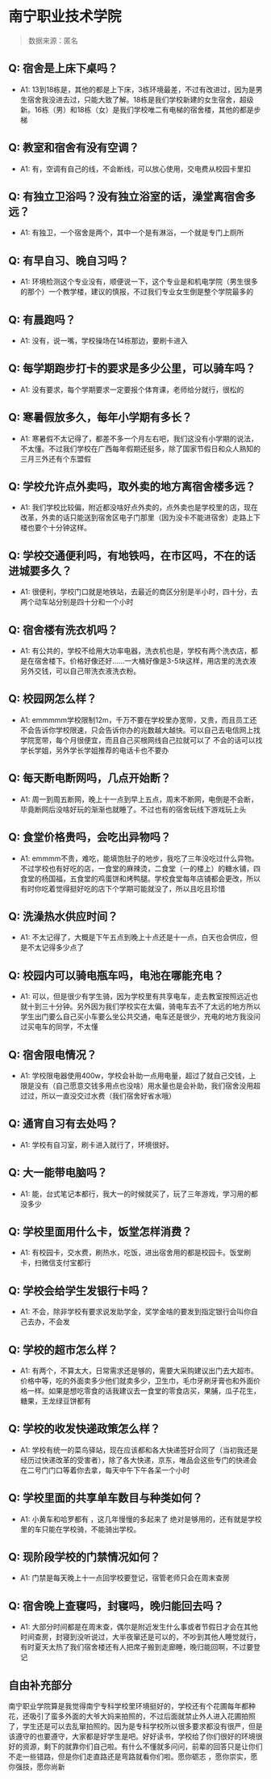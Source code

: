 # 南宁职业技术学院

> 数据来源：匿名

## Q: 宿舍是上床下桌吗？

- A1: 13到18栋是，其他的都是上下床，3栋环境最差，不过有改进过，因为是男生宿舍我没进去过，只能大致了解。18栋是我们学校新建的女生宿舍，超级新。16栋（男）和18栋（女）是我们学校唯二有电梯的宿舍楼，其他的都是步梯

## Q: 教室和宿舍有没有空调？

- A1: 有，空调有自己的线，不会断线，可以放心使用，交电费从校园卡里扣

## Q: 有独立卫浴吗？没有独立浴室的话，澡堂离宿舍多远？

- A1: 有独卫，一个宿舍是两个，其中一个是有淋浴，一个就是专门上厕所

## Q: 有早自习、晚自习吗？

- A1: 环境检测这个专业没有，顺便说一下，这个专业是和机电学院（男生很多的那个）一个教学楼，建议的慎报，不过我们专业女生倒是整个学院最多的

## Q: 有晨跑吗？

- A1: 没有，说一嘴，学校操场在14栋那边，要刷卡进入

## Q: 每学期跑步打卡的要求是多少公里，可以骑车吗？

- A1: 没有要求，每个学期要求一定要报个体育课，老师给分就行，很松的

## Q: 寒暑假放多久，每年小学期有多长？

- A1: 寒暑假不太记得了，都差不多一个月左右吧，我们这没有小学期的说法，不太懂。不过我们学校在广西每年假期还挺多，除了国家节假日和众人熟知的三月三外还有个东盟假

## Q: 学校允许点外卖吗，取外卖的地方离宿舍楼多远？

- A1: 我们学校比较偏，附近都没啥好点外卖的，点外卖也是学校里的店，现在改革，外卖的话只能送到宿舍区电子门那里（因为没卡不能进宿舍）走路上下楼也要个十分钟这样。

## Q: 学校交通便利吗，有地铁吗，在市区吗，不在的话进城要多久？

- A1: 很便利，学校门口就是地铁站，去最近的商区分别是半小时，四十分，去两个动车站分别是四十分和一个小时

## Q: 宿舍楼有洗衣机吗？

- A1: 有公共的，学校不给用大功率电器，洗衣机也是，学校有两个洗衣店，都是在宿舍楼下。价格好像还好……一大桶好像是3-5块这样，用店里的洗衣液另外交钱，可以自己带洗衣液洗衣粉。

## Q: 校园网怎么样？

- A1: emmmmm学校限制12m，千万不要在学校里办宽带，又贵，而且员工还不会告诉你学校限速，只会告诉你办的兆数越大越快。可以自己去电信网上找学院宽带，每个月很便宜，而且自己买根网线自己拉就可以了 不会的话可以找学长学姐，另外学长学姐推荐的电话卡也不要办

## Q: 每天断电断网吗，几点开始断？

- A1: 周一到周五断网，晚上十一点到早上五点，周末不断网，电倒是不会断，毕竟断网后没啥好玩的渐渐也就睡了。不过也有的宿舍玩线下游戏玩上头

## Q: 食堂价格贵吗，会吃出异物吗？

- A1: emmmm不贵，难吃，能填饱肚子的地步，我吃了三年没吃过什么异物。不过学校也有好吃的店，一食堂的麻辣烫，二食堂（一的楼上）的糖水铺，四食堂的杨国福，五食堂的鸡蛋饼和烤鸭腿。学校食堂每年店铺都会更改，所以有时你吃着觉得挺好吃的店下个学期可能就没了，所以且吃且珍惜

## Q: 洗澡热水供应时间？

- A1: 不太记得了，大概是下午五点到晚上十点还是十一点，白天也会供应，但是不太记得多少点了

## Q: 校园内可以骑电瓶车吗，电池在哪能充电？

- A1: 可以，但是很少有学生骑，因为学校里有共享电车，走去教室按照远近也就十到三十分钟。另外因为我们学校实在太偏，骑电车去不了太远的地方所以学生出门要么自己买小车要么坐公共交通，电车还是很少，充电的地方我没问过买电车的同学，不太懂

## Q: 宿舍限电情况？

- A1: 学校限电器使用400w，学校会补助一点用电量，超过了就自己交钱，上限是没有（自己愿意交钱多用点也没啥）用水量也是会补助，我们宿舍没用超过过，所以一直没交过水费（我们宿舍好省水哦）

## Q: 通宵自习有去处吗？

- A1: 学校有自习室，刷卡进入就行了，环境很好。

## Q: 大一能带电脑吗？

- A1: 能，台式笔记本都行，我大一的时候就买了，玩了三年游戏，学习用的都没多少

## Q: 学校里面用什么卡，饭堂怎样消费？

- A1: 有校园卡，交水费，刷热水，吃饭，进出宿舍用的都是校园卡。饭堂刷卡，扫微信支付宝都行

## Q: 学校会给学生发银行卡吗？

- A1: 不会，除非学校有要求说发助学金，奖学金啥的要发到指定银行会叫你自己去办，不会发

## Q: 学校的超市怎么样？

- A1: 有两个，不算太大，日常需求还是够的，需要大采购建议出门去大超市。价格中等，吃的外面卖多少他们就卖多少，卫生巾，毛巾牙刷牙膏也和外面价格一样。如果是想吃零食的话我建议去一食堂的零食店买，果脯，瓜子花生，糖果，王龙绿豆饼都有

## Q: 学校的收发快递政策怎么样？

- A1: 学校有统一的菜鸟驿站，现在应该都和各大快递签好合同了（当初我还是经历过快递改革的受害者），除了各大快递，京东，唯品会这些专门的快递会在二号门门口等着你去拿，每天中午下午各呆一个小时

## Q: 学校里面的共享单车数目与种类如何？

- A1: 小黄车和哈罗都有 ，这几年慢慢的多起来了 绝对是够用的，还有就是学校里的车只能在学校骑，不能骑出学校。

## Q: 现阶段学校的门禁情况如何？

- A1: 门禁是每天晚上十一点回学校要登记，宿管老师只会在周末查房

## Q: 宿舍晚上查寝吗，封寝吗，晚归能回去吗？

- A1: 大部分时间都是在周末查，偶尔是附近发生什么事或者节假日才会在其他时间查房，封寝到没听说过，大半夜窜还是可以的，不吵到其他人睡觉就行，有时夏天太热了我们宿舍楼还有人把席子搬到走廊睡，晚归能回啊，不过要登记

## 自由补充部分

南宁职业学院算是我觉得南宁专科学校里环境挺好的，学校还有个花圃每年都种花，还吸引了蛮多外面的大爷大妈来拍照的，不过后面就禁止外人进入花圃拍照了，学生还是可以去乱窜拍照的。因为是专科学校所以很多要求都没有很严，但是该遵守的也要遵守，大家都是好学生是吧。好好读书，学校给了你们很好的环境很好的资源，剩下的就靠你们自己啦。有什么不懂就多问问，前辈的回答只是让你们不走一些错路，但是你们走直路还是弯路就看你们啦。愿你砺志 ，愿你崇实，愿你强技，愿你尚新